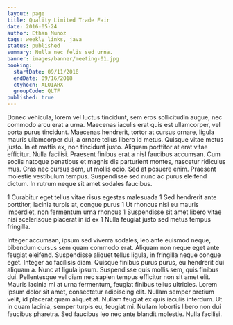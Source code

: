 ```yaml
---
layout: page
title: Quality Limited Trade Fair
date: 2016-05-24
author: Ethan Munoz
tags: weekly links, java
status: published
summary: Nulla nec felis sed urna.
banner: images/banner/meeting-01.jpg
booking:
  startDate: 09/11/2018
  endDate: 09/16/2018
  ctyhocn: ALOIAHX
  groupCode: QLTF
published: true
---
```

Donec vehicula, lorem vel luctus tincidunt, sem eros sollicitudin augue, nec commodo arcu erat a urna. Maecenas iaculis erat quis est ullamcorper, vel porta purus tincidunt. Maecenas hendrerit, tortor at cursus ornare, ligula mauris ullamcorper dui, a ornare tellus libero id metus. Quisque vitae metus justo. In et mattis ex, non tincidunt justo. Aliquam porttitor at erat vitae efficitur. Nulla facilisi. Praesent finibus erat a nisl faucibus accumsan. Cum sociis natoque penatibus et magnis dis parturient montes, nascetur ridiculus mus. Cras nec cursus sem, ut mollis odio. Sed at posuere enim. Praesent molestie vestibulum tempus. Suspendisse sed nunc ac purus eleifend dictum. In rutrum neque sit amet sodales faucibus.

1 Curabitur eget tellus vitae risus egestas malesuada
1 Sed hendrerit ante porttitor, lacinia turpis at, congue purus
1 Ut rhoncus nisi eu mauris imperdiet, non fermentum urna rhoncus
1 Suspendisse sit amet libero vitae nisi scelerisque placerat in id ex
1 Nulla feugiat justo sed metus tempus fringilla.

Integer accumsan, ipsum sed viverra sodales, leo ante euismod neque, bibendum cursus sem quam commodo erat. Aliquam non neque eget ante feugiat eleifend. Suspendisse aliquet tellus ligula, in fringilla neque congue eget. Integer ac facilisis diam. Quisque finibus purus purus, eu hendrerit dui aliquam a. Nunc at ligula ipsum. Suspendisse quis mollis sem, quis finibus dui. Pellentesque vel diam nec sapien tempus efficitur non sit amet elit. Mauris lacinia mi at urna fermentum, feugiat finibus tellus ultricies. Lorem ipsum dolor sit amet, consectetur adipiscing elit. Nullam semper pretium velit, id placerat quam aliquet at. Nullam feugiat ex quis iaculis interdum. Ut in quam lacinia, semper turpis eu, feugiat mi. Nullam lobortis libero non dui faucibus pharetra. Sed faucibus leo nec ante blandit molestie. Nulla facilisi.
